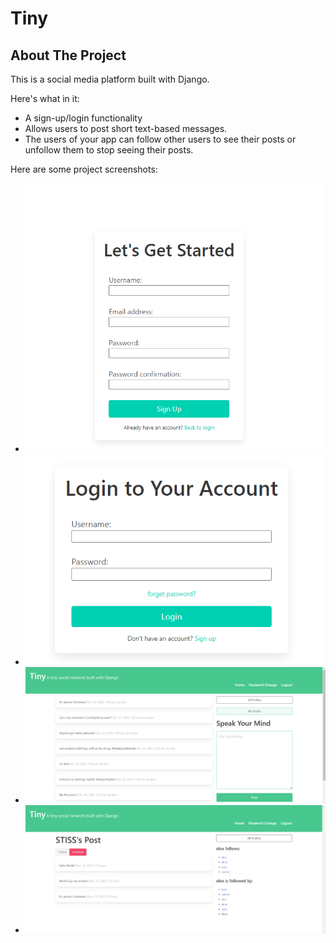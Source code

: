 # Tiny
## About The Project
This is a social media platform built with Django. 

Here's what in it:
* A sign-up/login functionality
* Allows users to post short text-based messages. 
* The users of your app can follow other users to see their posts or unfollow them to stop seeing their posts.

Here are some project screenshots:
* ![Signup page](images/Signup.png)
* ![Login page](images/Login.png)
* ![Dashboard](images/dashboard.png)
* ![Profile page](images/profile.png)
